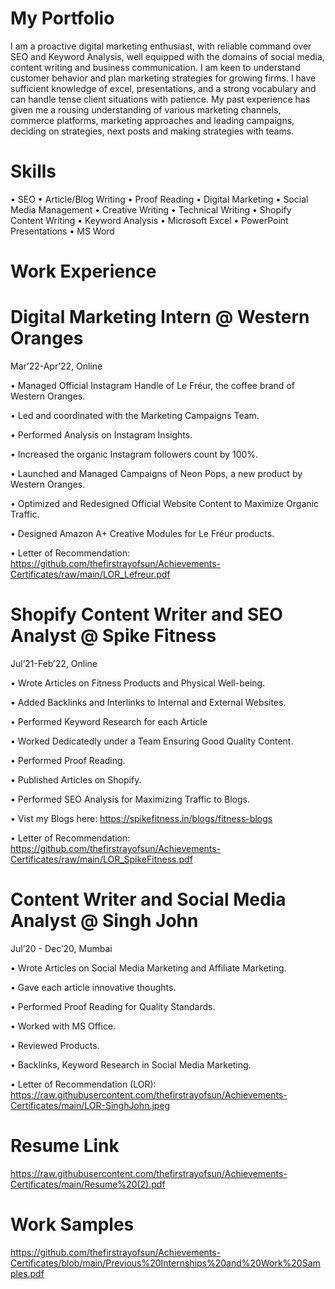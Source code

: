 # My Portfolio

I am a proactive digital marketing enthusiast, with reliable command over SEO and Keyword Analysis, well equipped with the domains of social media, content writing and business communication. I am keen to understand customer behavior and plan marketing strategies for growing firms. I have sufficient knowledge
of excel, presentations, and a strong vocabulary and can handle tense client situations with patience. My past experience has given me a rousing understanding of various marketing channels, commerce platforms, marketing approaches and leading campaigns, deciding on strategies, next posts and making strategies with teams.

# Skills

•	SEO  • Article/Blog Writing  • Proof Reading  • Digital Marketing  • Social Media Management  •	Creative Writing  •	Technical Writing  •	Shopify Content Writing  •	Keyword Analysis  • Microsoft Excel  • PowerPoint Presentations  • MS Word
# 
# Work Experience

# Digital Marketing Intern @ Western Oranges
Mar’22-Apr’22, Online

•	Managed Official Instagram Handle of Le Fréur, the coffee brand of Western Oranges.

•	Led and coordinated with the Marketing Campaigns Team.

•	Performed Analysis on Instagram Insights.

•	Increased the organic Instagram followers count by 100%.

•	Launched and Managed Campaigns of Neon Pops, a new product by Western Oranges.

•	Optimized and Redesigned Official Website Content to Maximize Organic Traffic.

•	Designed Amazon A+ Creative Modules for Le Fréur products.

•	Letter of Recommendation: https://github.com/thefirstrayofsun/Achievements-Certificates/raw/main/LOR_Lefreur.pdf

# Shopify Content Writer and SEO Analyst @ Spike Fitness

Jul’21-Feb’22, Online

•	Wrote Articles on Fitness Products and Physical Well-being.

•	Added Backlinks and Interlinks to Internal and External Websites.

•	Performed Keyword Research for each Article

•	Worked Dedicatedly under a Team Ensuring Good Quality Content.

•	Performed Proof Reading.

•	Published Articles on Shopify.

•	Performed SEO Analysis for Maximizing Traffic to Blogs.

•	Vist my Blogs here: https://spikefitness.in/blogs/fitness-blogs

•	Letter of Recommendation: https://github.com/thefirstrayofsun/Achievements-Certificates/raw/main/LOR_SpikeFitness.pdf


# Content Writer and Social Media Analyst @ Singh John

Jul’20 - Dec’20, Mumbai

•	Wrote Articles on Social Media Marketing and Affiliate Marketing.

•	Gave each article innovative thoughts.

•	Performed Proof Reading for Quality Standards.

•	Worked with MS Office.

•	Reviewed Products.

•	Backlinks, Keyword Research in Social Media Marketing.

• Letter of Recommendation (LOR): https://raw.githubusercontent.com/thefirstrayofsun/Achievements-Certificates/main/LOR-SinghJohn.jpeg

# Resume Link
https://raw.githubusercontent.com/thefirstrayofsun/Achievements-Certificates/main/Resume%20(2).pdf


# Work Samples
https://github.com/thefirstrayofsun/Achievements-Certificates/blob/main/Previous%20Internships%20and%20Work%20Samples.pdf


